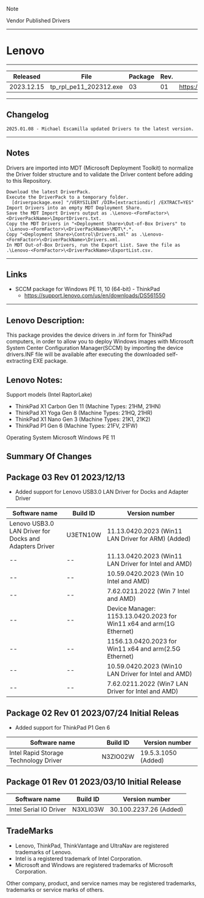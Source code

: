 > [!NOTE]
> Vendor Published Drivers

---

# Lenovo

---

| Released | File | Package | Rev. | Download |
|--|--|--|--|--
| 2023.12.15 | tp_rpl_pe11_202312.exe | 03 | 01 | https://download.lenovo.com/pccbbs/mobiles/tp_rpl_pe11_202312.exe |

---

## Changelog
```
2025.01.08 - Michael Escamilla updated Drivers to the latest version.
```

---

## Notes
Drivers are imported into MDT (Microsoft Deployment Toolkit) to normalize the Driver folder structure and to validate the Driver content before adding to this Repository.

```
Download the latest DriverPack.
Execute the DriverPack to a temporary folder.
  [driverpackage.exe] "/VERYSILENT /DIR=[extractiondir] /EXTRACT=YES"
Import Drivers into an empty MDT Deployment Share.
Save the MDT Import Drivers output as .\Lenovo-<FormFactor>\<DriverPackName>\ImportDrivers.txt.
Copy the MDT Drivers in "<Deployment Share>\Out-of-Box Drivers" to .\Lenovo-<FormFactor>\<DriverPackName>\MDT\*.*.
Copy "<Deployment Share>\Control\Drivers.xml" as .\Lenovo-<FormFactor>\<DriverPackName>\Drivers.xml.
In MDT Out-of-Box Drivers, run the Export List. Save the file as .\Lenovo-<FormFactor>\<DriverPackName>\ExportList.csv.
```
---

## Links
- SCCM package for Windows PE 11, 10 (64-bit) - ThinkPad
  - https://support.lenovo.com/us/en/downloads/DS561550

---

## Lenovo Description:
This package provides the device drivers in .inf form for ThinkPad computers, in order to allow you to deploy Windows images with Microsoft System Center Configuration Manager(SCCM) by importing the device drivers.INF file will be available after executing the downloaded self-extracting EXE package.

## Lenovo Notes:
Support models (Intel RaptorLake)
* ThinkPad X1 Carbon Gen 11 (Machine Types: 21HM, 21HN)
* ThinkPad X1 Yoga Gen 8 (Machine Types: 21HQ, 21HR)
* ThinkPad X1 Nano Gen 3 (Machine Types: 21K1, 21K2)
* ThinkPad P1 Gen 6 (Machine Types: 21FV, 21FW)

Operating System   Microsoft Windows PE 11

## Summary Of Changes
Package 03    Rev 01    2023/12/13
---
- Added support for Lenovo USB3.0 LAN Driver for Docks and Adapter Driver

| Software name | Build ID | Version number
|--|--|--
| Lenovo USB3.0 LAN Driver for Docks and Adapters Driver  | U3ETN10W | 11.13.0420.2023 (Win11 LAN Driver for ARM)     (Added)
|--|--| 11.13.0420.2023 (Win11 LAN Driver for Intel and AMD)
|--|--| 10.59.0420.2023 (Win 10 Intel and AMD)
|--|--| 7.62.0211.2022  (Win 7 Intel and AMD)
|--|--| Device Manager: 1153.13.0420.2023 for Win11 x64 and arm(1G Ethernet)
|--|--| 1156.13.0420.2023 for Win11 x64 and arm(2.5G Ethernet)
|--|--| 10.59.0420.2023 (Win10 LAN Driver for Intel and AMD)
|--|--| 7.62.0211.2022  (Win7 LAN Driver for Intel and AMD)

Package 02    Rev 01    2023/07/24  Initial Releas
---
- Added support for ThinkPad  P1 Gen 6

| Software name | Build ID | Version number
|--|--|--
| Intel Rapid Storage Technology Driver | N3ZIO02W | 19.5.3.1050 (Added)

Package 01    Rev 01    2023/03/10  Initial Release
---
| Software name | Build ID | Version number
|--|--|--
| Intel Serial IO Driver | N3XLI03W | 30.100.2237.26 (Added)


## TradeMarks
* Lenovo, ThinkPad, ThinkVantage and UltraNav are registered trademarks of Lenovo.
* Intel is a registered trademark of Intel Corporation.
* Microsoft and Windows are registered trademarks of Microsoft Corporation.

Other company, product, and service names may be registered trademarks, trademarks or service marks of
others.